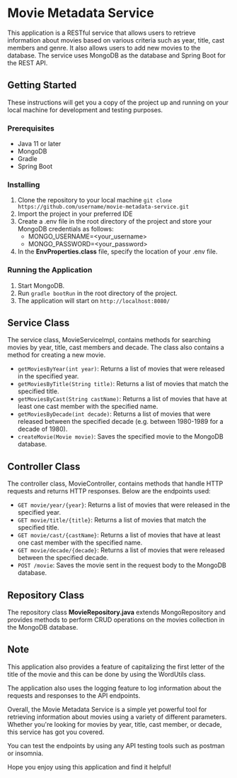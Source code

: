 # Movie Metadata Service

This application is a RESTful service that allows users to retrieve information about movies based on various criteria such as year, title, cast members and genre. It also allows users to add new movies to the database. The service uses MongoDB as the database and Spring Boot for the REST API.

## Getting Started
These instructions will get you a copy of the project up and running on your local machine for development and testing purposes.

### Prerequisites
+ Java 11 or later
+ MongoDB
+ Gradle
+ Spring Boot

### Installing
1. Clone the repository to your local machine
     `git clone https://github.com/username/movie-metadata-service.git`
2. Import the project in your preferred IDE
3. Create a .env file in the root directory of the project and store your MongoDB credentials as follows:
   + MONGO_USERNAME=<your_username>
   + MONGO_PASSWORD=<your_password>
4. In the **EnvProperties.class** file, specify the location of your .env file.

### Running the Application
1. Start MongoDB.
2. Run `gradle bootRun` in the root directory of the project.
2. The application will start on `http://localhost:8080/`

## Service Class
The service class, MovieServiceImpl, contains methods for searching movies by year, title, cast members and decade. The class also contains a method for creating a new movie.

- `getMoviesByYear(int year)`: Returns a list of movies that were released in the specified year.
- `getMoviesByTitle(String title)`: Returns a list of movies that match the specified title.
- `getMoviesByCast(String castName)`: Returns a list of movies that have at least one cast member with the specified name.
- `getMoviesByDecade(int decade)`: Returns a list of movies that were released between the specified decade (e.g. between 1980-1989 for a decade of 1980).
- `createMovie(Movie movie)`: Saves the specified movie to the MongoDB database.

## Controller Class
The controller class, MovieController, contains methods that handle HTTP requests and returns HTTP responses. Below are the endpoints used: 

- `GET movie/year/{year}`: Returns a list of movies that were released in the specified year.
- `GET movie/title/{title}`: Returns a list of movies that match the specified title.
- `GET movie/cast/{castName}`: Returns a list of movies that have at least one cast member with the specified name.
- `GET movie/decade/{decade}`: Returns a list of movies that were released between the specified decade.
- `POST /movie`: Saves the movie sent in the request body to the MongoDB database.

## Repository Class
The repository class **MovieRepository.java** extends MongoRepository and provides methods to perform CRUD operations on the movies collection in the MongoDB database.

## Note

This application also provides a feature of capitalizing the first letter of the title of the movie and this can be done by using the WordUtils class.

The application also uses the logging feature to log information about the requests and responses to the API endpoints.

Overall, the Movie Metadata Service is a simple yet powerful tool for retrieving information about movies using a variety of different parameters. Whether you're looking for movies by year, title, cast member, or decade, this service has got you covered.

You can test the endpoints by using any API testing tools such as postman or insomnia.

Hope you enjoy using this application and find it helpful!